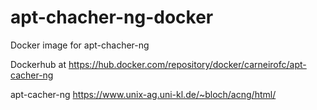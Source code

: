 # apt-chacher-ng-docker
Docker image for apt-chacher-ng

Dockerhub at https://hub.docker.com/repository/docker/carneirofc/apt-cacher-ng

apt-cacher-ng https://www.unix-ag.uni-kl.de/~bloch/acng/html/
